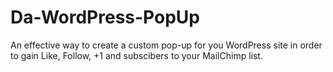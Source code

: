 Da-WordPress-PopUp
==================

An effective way to create a custom pop-up for you WordPress site in order to gain Like, Follow, +1 and subscibers to your MailChimp list.
